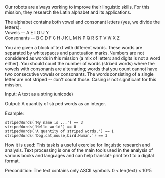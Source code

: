

Our robots are always working to improve their linguistic skills. For this mission, they research the Latin alphabet and its applications.

The alphabet contains both vowel and consonant letters (yes, we divide the letters).  
Vowels -- A E I O U Y  
Consonants -- B C D F G H J K L M N P Q R S T V W X Z  

You are given a block of text with different words. These words are separated by whitespaces and punctuation marks. Numbers are not considered as words in this mission (a mix of letters and digits is not a word either). You should count the number of words (striped words) where the vowels with consonants are alternating; words that you count cannot have two consecutive vowels or consonants. The words consisting of a single letter are not striped -- don't count those. Casing is not significant for this mission.

Input: A text as a string (unicode)

Output: A quantity of striped words as an integer.

Example:
```
stripedWords('My name is ...') == 3
stripedWords('Hello world') == 0
stripedWords('A quantity of striped words.') == 1
stripedWords('Dog,cat,mouse,bird.Human.') == 3
```
How it is used: This task is a useful exercise for linguistic research and analysis. Text processing is one of the main tools used in the analysis of various books and languages and can help translate print text to a digital format.

Precondition: The text contains only ASCII symbols.
0 < len(text) < 10^5
